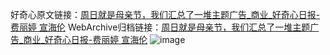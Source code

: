 好奇心原文链接：[周日就是母亲节，我们汇总了一堆主题广告_商业_好奇心日报-费丽婷 宣海伦](https://www.qdaily.com/articles/9334.html)
WebArchive归档链接：[周日就是母亲节，我们汇总了一堆主题广告_商业_好奇心日报-费丽婷 宣海伦](http://web.archive.org/web/20170612014713/http://www.qdaily.com:80/articles/9334.html)
![image](http://ww3.sinaimg.cn/large/007d5XDply1g3vf0m79d7j30u04gl7wh)